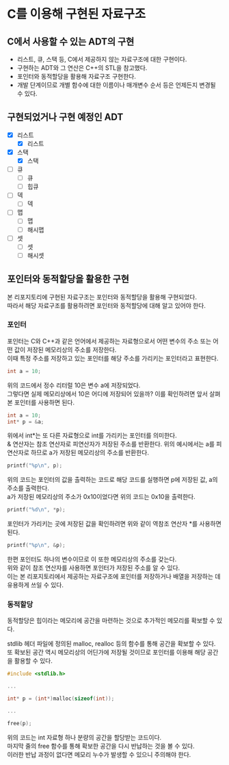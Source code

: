 # **C를 이용해 구현된 자료구조**  

## **C에서 사용할 수 있는 ADT의 구현**  
* 리스트, 큐, 스택 등, C에서 제공하지 않는 자료구조에 대한 구현이다.  
* 구현하는 ADT와 그 연산은 C++의 STL을 참고했다.  
* 포인터와 동적할당을 활용해 자료구조 구현한다.  
* 개발 단계이므로 개별 함수에 대한 이름이나 매개변수 순서 등은 언제든지 변경될 수 있다.  

## **구현되었거나 구현 예정인 ADT**  
* [x] 리스트  
    * [x] 리스트  
* [x] 스택  
    * [x] 스택  
* [ ] 큐  
    * [ ] 큐  
    * [ ] 힙큐  
* [ ] 덱  
    * [ ] 덱  
* [ ] 맵  
    * [ ] 맵  
    * [ ] 해시맵  
* [ ] 셋  
    * [ ] 셋  
    * [ ] 해시셋  

## **포인터와 동적할당을 활용한 구현**  
본 리포지토리에 구현된 자료구조는 포인터와 동적할당을 활용해 구현되었다.  
따라서 해당 자료구조를 활용하려면 포인터와 동적할당에 대해 알고 있어야 한다.  

### **포인터**  
포인터는 C와 C++과 같은 언어에서 제공하는 자료형으로서 어떤 변수의 주소 또는 어떤 값이 저장된 메모리상의 주소를 저장한다.  
이때 특정 주소를 저장하고 있는 포인터를 해당 주소를 가리키는 포인터라고 표현한다.  

``` C
int a = 10;
```
위의 코드에서 정수 리터럴 10은 변수 a에 저장되었다.  
그렇다면 실제 메모리상에서 10은 어디에 저장되어 있을까?
이를 확인하려면 앞서 살펴본 포인터를 사용하면 된다.  

``` C
int a = 10;
int* p = &a;
```
위에서 int*는 또 다른 자료형으로 int를 가리키는 포인터를 의미한다.  
& 연산자는 참조 연산자로 피연산자가 저장된 주소를 반환한다. 위의 예시에서는 a를 피연산자로 하므로 a가 저장된 메모리상의 주소를 반환한다.  

``` C
printf("%p\n", p);
```
위의 코드는 포인터의 값을 출력하는 코드로 해당 코드를 실행하면 p에 저장된 값, a의 주소를 출력한다.  
a가 저장된 메모리상의 주소가 0x10이었다면 위의 코드는 0x10을 출력한다.  

``` C
printf("%d\n", *p);
```
포인터가 가리키는 곳에 저장된 값을 확인하려면 위와 같이 역참조 연산자 *를 사용하면 된다.  

``` C
printf("%p\n", &p);
```
한편 포인터도 하나의 변수이므로 이 또한 메모리상의 주소를 갖는다.  
위와 같이 참조 연산자를 사용하면 포인터가 저장된 주소를 알 수 있다.  
이는 본 리포지토리에서 제공하는 자료구조에 포인터를 저장하거나 배열을 저장하는 데 유용하게 쓰일 수 있다.  

### **동적할당**  
동적할당은 힙이라는 메모리에 공간을 마련하는 것으로 추가적인 메모리를 확보할 수 있다.  

stdlib 헤더 파일에 정의된 malloc, realloc 등의 함수를 통해 공간을 확보할 수 있다.  
또 확보된 공간 역시 메모리상의 어딘가에 저장될 것이므로 포인터를 이용해 해당 공간을 활용할 수 있다.  

```  C
#include <stdlib.h>

...

int* p = (int*)malloc(sizeof(int));

...

free(p);
```
위의 코드는 int 자료형 하나 분량의 공간을 할당받는 코드이다.  
마지막 줄의 free 함수를 통해 확보한 공간을 다시 반납하는 것을 볼 수 있다.  
이러한 반납 과정이 없다면 메모리 누수가 발생할 수 있으니 주의해야 한다.  